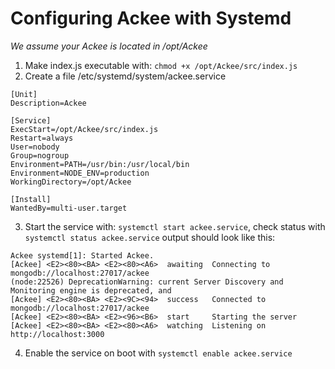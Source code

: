 # Configuring Ackee with Systemd
*We assume your Ackee is located in /opt/Ackee*

 1. Make index.js executable with: `chmod +x /opt/Ackee/src/index.js`
 2. Create a file /etc/systemd/system/ackee.service
```
[Unit]
Description=Ackee

[Service]
ExecStart=/opt/Ackee/src/index.js
Restart=always
User=nobody
Group=nogroup
Environment=PATH=/usr/bin:/usr/local/bin
Environment=NODE_ENV=production
WorkingDirectory=/opt/Ackee

[Install]
WantedBy=multi-user.target
```
3. Start the service with: `systemctl start ackee.service`, check status with `systemctl status ackee.service` output should look like this:
```
Ackee systemd[1]: Started Ackee.
[Ackee] <E2><80><BA> <E2><80><A6>  awaiting  Connecting to mongodb://localhost:27017/ackee
(node:22526) DeprecationWarning: current Server Discovery and Monitoring engine is deprecated, and
[Ackee] <E2><80><BA> <E2><9C><94>  success   Connected to mongodb://localhost:27017/ackee
[Ackee] <E2><80><BA> <E2><96><B6>  start     Starting the server
[Ackee] <E2><80><BA> <E2><80><A6>  watching  Listening on http://localhost:3000
```
4. Enable the service on boot with `systemctl enable ackee.service`
